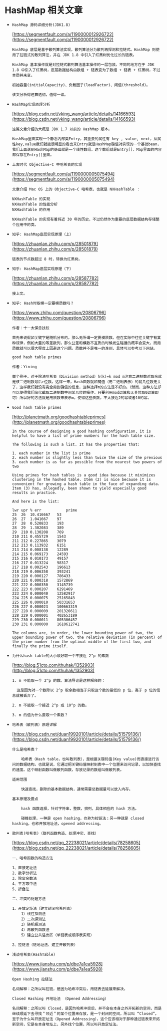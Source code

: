 # HashMap 相关文章

* `HashMap 源码详细分析(JDK1.8)`

    [https://segmentfault.com/a/1190000012926722](https://segmentfault.com/a/1190000012926722)

    ```text
    HashMap 底层是基于散列算法实现，散列算法分为散列再探测和拉链式。HashMap 则使用了拉链式的散列算法，并在 JDK 1.8 中引入了红黑树优化过长的链表。

    HashMap 基本操作就是对拉链式散列算法基本操作的一层包装。不同的地方在于 JDK 1.8 中引入了红黑树，底层数据结构由数组 + 链表变为了数组 + 链表 + 红黑树，不过本质并未变。

    初始容量(initialCapacity)、负载因子(loadFactor)、阈值(threshold)。

    该文分析得还算透彻，值得一读。
    ```

* `HashMap实现原理分析`

    [https://blog.csdn.net/vking_wang/article/details/14166593](https://blog.csdn.net/vking_wang/article/details/14166593)

    ```text
    这篇文章介绍的大概是 JDK 1.7 以前的 HashMap 版本。

    HashMap里面实现一个静态内部类Entry，其重要的属性有 key , value, next，从属性key,value我们就能很明显的看出来Entry就是HashMap键值对实现的一个基础bean，我们上面说到HashMap的基础就是一个线性数组，这个数组就是Entry[]，Map里面的内容都保存在Entry[]里面。

* `上古时代 Objective-C 中哈希表的实现`

    [https://segmentfault.com/a/1190000005075494](https://segmentfault.com/a/1190000005075494)

    ```text
    文章介绍 Mac OS 上的 Objective-C 哈希表，也就是 NXHashTable ：

    NXHashTable 的实现
    NXHashTable 的性能分析
    NXHashTable 的作用

    NXHashTable 的实现有着将近 30 年的历史，不过仍然作为重要的底层数据结构存储整个应用中的类。
    ```

* `知乎: HashMap底层实现原理（上）`

    [https://zhuanlan.zhihu.com/p/28501879](https://zhuanlan.zhihu.com/p/28501879)

    ```text
    链表的节点数超过 8 时，转换为红黑树。
    ```

* `知乎: HashMap底层实现原理（下）`

    [https://zhuanlan.zhihu.com/p/28587782](https://zhuanlan.zhihu.com/p/28587782)


    ```text
    接上文。
    ```

* `知乎: Hash时取模一定要模质数吗？`

    [https://www.zhihu.com/question/20806796](https://www.zhihu.com/question/20806796)

    ```text
    作者：十一太保念技校

    首先来说假如关键字是随机分布的，那么无所谓一定要模质数。但在实际中往往关键字有某种规律，例如大量的等差数列，那么公差和模数不互质的时候发生碰撞的概率会变大，而用质数就可以很大程度上回避这个问题。质数并不是唯一的准则，具体可以参考以下网站。
    
    good hash table primes

    作者：Yining

    举个例子，对于除法哈希表（Division method）h(k)=k mod m注意二进制数对取余就是该二进制数最后r位数。这样一来，Hash函数就和键值（用二进制表示）的前几位数无关了，这样我们就没有完全用到键值的信息，这种选择m的方法是不好的。（然而，这种方法却可以使得我们简化截取二进制数中间某几位的操作，只要利用mod运算和无关位取0运算即可）所以好的方法就是用质数来表示m，使得这些质数，不太接近2的幂或者10的幂。
    ```

* `Good hash table primes`

    [http://planetmath.org/goodhashtableprimes](http://planetmath.org/goodhashtableprimes)

    ```text
    In the course of designing a good hashing configuration, it is helpful to have a list of prime numbers for the hash table size.

    The following is such a list. It has the properties that:

    1. each number in the list is prime
    2. each number is slightly less than twice the size of the previous
    3. each number is as far as possible from the nearest two powers of two

    Using primes for hash tables is a good idea because it minimizes clustering in the hashed table. Item (2) is nice because it is convenient for growing a hash table in the face of expanding data. Item (3) has, allegedly, been shown to yield especially good results in practice.

    And here is the list:

    lwr	upr	% err	        prime
    25	26	10.416667	53
    26	27	1.041667	97
    27	28	0.520833	193
    28	29	1.302083	389
    29	210	0.130208	769
    210	211	0.455729	1543
    211	212	0.227865	3079
    212	213	0.113932	6151
    213	214	0.008138	12289
    214	215	0.069173	24593
    215	216	0.010173	49157
    216	217	0.013224	98317
    217	218	0.002543	196613
    218	219	0.006358	393241
    219	220	0.000127	786433
    220	221	0.000318	1572869
    221	222	0.000350	3145739
    222	223	0.000207	6291469
    223	224	0.000040	12582917
    224	225	0.000075	25165843
    225	226	0.000010	50331653
    226	227	0.000023	100663319
    227	228	0.000009	201326611
    228	229	0.000001	402653189
    229	230	0.000011	805306457
    230	231	0.000000	1610612741

    The columns are, in order, the lower bounding power of two, the upper bounding power of two, the relative deviation (in percent) of the prime number from the optimal middle of the first two, and finally the prime itself.
    ```

* `为什么hash table的大小最好取一个不接近 2^p 的素数`

    [http://blog.51cto.com/thuhak/1352903](http://blog.51cto.com/thuhak/1352903)

    ```text
    1. m 不能取一个 2^p 的数。算法导论是这样解释的：

      这是因为对一个数除以 2^p 取余数相当于只取这个数的最低的 p 位，高于 p 位的信息就被丢弃了。

    2. m 不能取一个接近 2^p 或 10^p 的数。

    3. m 的值为什么要取一个素数？
    ```

* `哈希表（散列表）原理详解`

    [https://blog.csdn.net/duan19920101/article/details/51579136/](https://blog.csdn.net/duan19920101/article/details/51579136/)

    ```text
    什么是哈希表？

        哈希表（Hash table，也叫散列表），是根据关键码值(Key value)而直接进行访问的数据结构。也就是说，它通过把关键码值映射到表中一个位置来访问记录，以加快查找的速度。这个映射函数叫做散列函数，存放记录的数组叫做散列表。

    适用范围

        快速查找，删除的基本数据结构，通常需要总数据量可以放入内存。

    基本原理及要点

        hash 函数选择，针对字符串，整数，排列，具体相应的 hash 方法。

        碰撞处理，一种是 open hashing，也称为拉链法；另一种就是 closed hashing，也称开放地址法，opened addressing。
    ```

* `散列表(哈希表)（散列函数构造、处理冲突、查找）`

    [https://blog.csdn.net/qq_22238021/article/details/78258605](https://blog.csdn.net/qq_22238021/article/details/78258605)

    ```text
    一、哈希函数的构造方法

    1、直接定址法
    2、数字分析法
    3、除留余数法
    4、平方取中法
    5、折叠法

    二、冲突的处理方法

    1、开放定址法（建立封闭哈希列表）
        1）线性探测法
        2）二次探测法
        3）随机探测法
        4）再散列函数法
        5）建立公共溢出区（单链表或顺序表实现）

    2、拉链法（链地址法、建立开散列表）
    ```

* `浅谈哈希表(HashTable)`

    [https://www.jianshu.com/p/dbe7a1ea5928](https://www.jianshu.com/p/dbe7a1ea5928)

    ```text
    Open Hashing 拉链法

    名词解释：之所以叫拉链，是因为哈希冲突后，用链表去延展来解决。

    Closed Hashing 开地址法 （Opened Addressing）

    名词解释：之所以叫 Closed，是因为哈希冲突后，并不会在本身之外开拓新的空间，而是继续顺延下去寻找＂邻近＂的某个位置来存放，是一个封闭的空间，所以叫 “Closed”。至于为什么叫开放定址法（Opened Addressing），这个应该相对于那种通过链表来开拓新空间，它是在本身地址上，另外找个位置，所以叫开放定址法。
    ```
